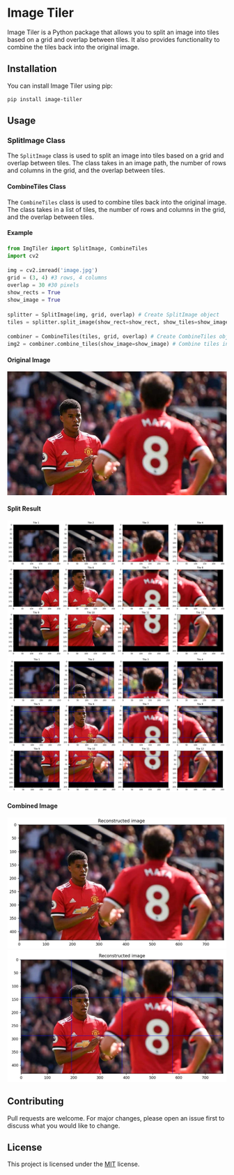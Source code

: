 # Image Tiler

Image Tiler is a Python package that allows you to split an image into tiles based on a grid and overlap between tiles. It also provides functionality to combine the tiles back into the original image.

## Installation

You can install Image Tiler using pip:

```shell
pip install image-tiller
```

## Usage
### SplitImage Class
The `SplitImage` class is used to split an image into tiles based on a grid and overlap between tiles. The class takes in an image path, the number of rows and columns in the grid, and the overlap between tiles.

#### CombineTiles Class
The `CombineTiles` class is used to combine tiles back into the original image. The class takes in a list of tiles, the number of rows and columns in the grid, and the overlap between tiles.

#### Example
```python
from ImgTiler import SplitImage, CombineTiles
import cv2

img = cv2.imread('image.jpg')
grid = (3, 4) #3 rows, 4 columns
overlap = 30 #30 pixels
show_rects = True
show_image = True

splitter = SplitImage(img, grid, overlap) # Create SplitImage object
tiles = splitter.split_image(show_rect=show_rect, show_tiles=show_image) # Split image into tiles

combiner = CombineTiles(tiles, grid, overlap) # Create CombineTiles object
img2 = combiner.combine_tiles(show_image=show_image) # Combine tiles into original image
```
#### Original Image
![Orignal Image](images/img.jpg)

#### Split Result
![Split Image without Rectangle](images/split_wo_rect.jpg)
![Split Image with Rectangle](images/split_w_rect.jpg)

#### Combined Image
![Combined Image without rectangle](images/recon_wo_rect.jpg)
![Combined Image with rectangle](images/recon_w_rect.jpg)

## Contributing
Pull requests are welcome. For major changes, please open an issue first to discuss what you would like to change.

## License
This project is licensed under the [MIT](https://choosealicense.com/licenses/mit/) license.
